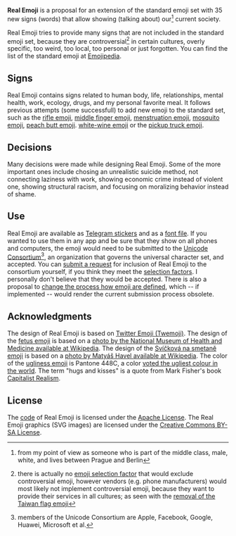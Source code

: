 **Real Emoji** is a proposal for an extension of the standard emoji set with 35
new signs (words) that allow showing (talking about) our[^1] current society.

Real Emoji tries to provide many signs that are not included in the standard
emoji set, because they are controversial[^2] in certain cultures, overly
specific, too weird, too local, too personal or just forgotten. You can find the
list of the standard emoji at [Emojipedia](https://emojipedia.org/).

## Signs

Real Emoji contains signs related to human body, life, relationships, mental
health, work, ecology, drugs, and my personal favorite meal. It follows previous
attempts (some successfull) to add new emoji to the standard set, such as the
[rifle
emoji](https://www.buzzfeednews.com/article/charliewarzel/thanks-to-apples-influence-youre-not-getting-a-rifle-emoji),
[middle finger
emoji](https://gizmodo.com/how-the-middle-finger-emoji-finally-got-the-thumbs-up-1729900518),
[menstruation
emoji](https://www.theguardian.com/technology/2019/feb/09/period-emoji-menstruation-blood-donation),
[mosquito
emoji](https://ccp.jhu.edu/2017/09/18/creating-buzz-proposing-mosquito-emoji-public-health/),
[peach butt
emoji](https://techcrunch.com/2016/11/15/apple-brings-back-the-peach-butt-emoji/).
[white-wine
emoji](https://slate.com/technology/2019/09/white-wine-emoji-unicode.html) or
the [pickup truck
emoji](https://www.gizmodo.co.uk/2019/07/ford-secretly-created-the-new-pickup-emoji-because-nothing-is-sacred).

## Decisions

Many decisions were made while designing Real Emoji. Some of the more important
ones include chosing an unrealistic suicide method, not connecting laziness with
work, showing economic crime instead of violent one, showing structural racism,
and focusing on moralizing behavior instead of shame.

## Use

Real Emoji are available as [Telegram stickers](/stickers/) and as a [font
file](/font/). If you wanted to use them in any app and be sure that they show
on all phones and computers, the emoji would need to be submitted to the
[Unicode Consortium](https://home.unicode.org/)[^3], an organization that
governs the universal character set, and accepted. You can [submit a
request](https://unicode.org/emoji/proposals.html) for inclusion of Real Emoji
to the consortium yourself, if you think they meet the [selection
factors](https://unicode.org/emoji/proposals.html#selection_factors). I
personally don't believe that they would be accepted. There is also a proposal
to [change the process how emoji are defined](https://emojiwrap.com/issues/36),
which -- if implemented -- would render the current submission process obsolete.

## Acknowledgments

The design of Real Emoji is based on [Twitter Emoji
(Twemoji)](https://twitter.github.io/twemoji/). The design of the [fetus
emoji](/emoji/fetus/) is based on a [photo by the National Museum of Health and
Medicine available at
Wikipedia](https://en.wikipedia.org/wiki/File:Fetus_3_months.jpg). The design of
the [Svíčková na smetaně emoji](/emoji/svickova/) is based on a [photo by Matyáš
Havel available at
Wikipedia](https://en.wikipedia.org/wiki/Sv%C3%AD%C4%8Dkov%C3%A1#/media/File:Sv%C3%AD%C4%8Dkov%C3%A1_na_smetan%C4%9B.JPG). The
color of the [ugliness emoji](/emoji/ugly/) is Pantone 448C, a color [voted the
ugliest colour in the
world](https://www.theguardian.com/fashion/2016/jun/08/stylewatch-pantone-448c-ugliest-colour-world-opaque-couche-australian-smokers-fashion). The
term "hugs and kisses" is a quote from Mark Fisher's book [Capitalist
Realism](https://en.wikipedia.org/wiki/Capitalist_Realism:_Is_There_No_Alternative%3F).

## License

The [code](https://github.com/jakubvalenta/emoji) of Real Emoji is licensed
under the [Apache License](http://www.apache.org/licenses/LICENSE-2.0). The Real
Emoji graphics (SVG images) are licensed under the [Creative Commons BY-SA
License](http://creativecommons.org/licenses/by-sa/4.0/).

[^1]: from my point of view as someone who is part of the middle class, male,
    white, and lives between Prague and Berlin
[^2]: there is actually no [emoji selection
    factor](https://unicode.org/emoji/proposals.html#selection_factors) that
    would exclude controversial emoji, however vendors (e.g. phone
    manufacturers) would most likely not implement controversial emoji, because
    they want to provide their services in all cultures; as seen with the
    [removal of the Taiwan flag
    emoji](https://www.businessinsider.com/taiwan-flag-emoji-disappears-iphone-hong-kong-macau-2019-10)
[^3]: members of the Unicode Consortium are Apple, Facebook, Google, Huawei,
    Microsoft et al.

